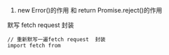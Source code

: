 1. new Error()的作用 和 return Promise.reject()的作用

默写 fetch  request 封装

```
// 重新默写一遍fetch request  封装
import fetch from 
```